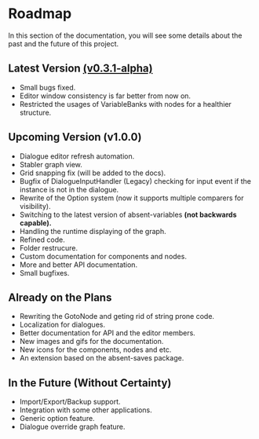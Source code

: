 # Roadmap

In this section of the documentation, you will see some details about the past and the future of this project.

## Latest Version [(v0.3.1-alpha)](https://github.com/b1lodHand/absent-dialogues/releases/tag/0.3.1-alpha)
* Small bugs fixed.
* Editor window consistency is far better from now on.
* Restricted the usages of VariableBanks with nodes for a healthier structure.

## Upcoming Version (v1.0.0)

* Dialogue editor refresh automation.
* Stabler graph view.
* Grid snapping fix (will be added to the docs).
* Bugfix of DialogueInputHandler (Legacy) checking for input event if the instance is not in the dialogue.
* Rewrite of the Option system (now it supports multiple comparers for visibility).
* Switching to the latest version of absent-variables **(not backwards capable).**
* Handling the runtime displaying of the graph.
* Refined code.
* Folder restrucure.
* Custom documentation for components and nodes.
* More and better API documentation.
* Small bugfixes.

## Already on the Plans

* Rewriting the GotoNode and geting rid of string prone code.
* Localization for dialogues.
* Better documentation for API and the editor members.
* New images and gifs for the documentation.
* New icons for the components, nodes and etc.
* An extension based on the absent-saves package.

## In the Future (Without Certainty)
* Import/Export/Backup support.
* Integration with some other applications.
* Generic option feature.
* Dialogue override graph feature.
